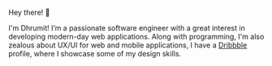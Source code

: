 Hey there! :wave:

I'm Dhrumit! I’m a passionate software engineer with a great interest in developing modern-day web applications. Along with programming, I'm also zealous about UX/UI for web and mobile applications, I have a [Dribbble](www.dribbble.com/dhrumitdk) profile, where I showcase some of my design skills.
